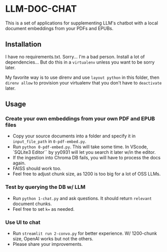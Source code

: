 # LLM-DOC-CHAT

This is a set of applications for supplementing LLM's chatbot
with a local document embeddings from your PDFs and EPUBs.


## Installation

I have no requirements.txt.  Sorry...  I'm a bad person.
Install a lot of dependencies...  But do this in a `virtualenv`
unless you want to be sorry later.

My favorite way is to use direnv and use `layout python` in this folder,
then `direnv allow` to provision your virtualenv that you don't have to
`deactivate` later.


## Usage

### Create your own embeddings from your own PDF and EPUB files

- Copy your source documents into a folder and specify it in `input_file_path` in `0-pdf-embed.py`.
- Run `python 0-pdf-embed.py`.  This will take some time.  In VScode, `SQLite3 Editor`` by yy0931 will
let you search it later w/in the editor.
- If the ingestion into Chroma DB fails, you will have to process the docs again.
- FAISS should work too.
- Feel free to adjust chunk size, as 1200 is too big for a lot of OSS LLMs.

### Test by querying the DB w/ LLM

- Run `python 1-chat.py` and ask questions.  It should return `relevant` document chunks.
- Feel free to set `k=` as needed.

### Use UI to chat

- Run `streamlit run 2-convo.py` for better experience.  W/ 1200-chunk size, OpenAI works but not the others.
- Please share your improvements.
